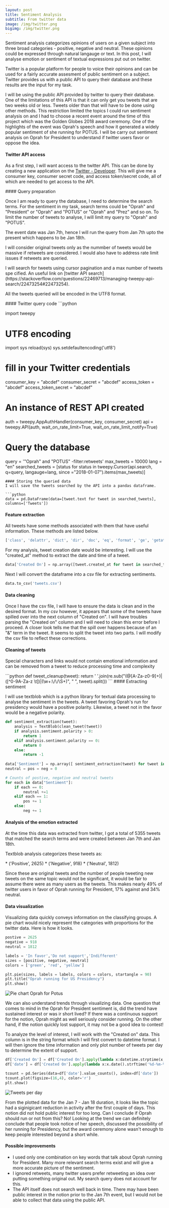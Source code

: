```yaml
---
layout: post
title: Sentiment Analysis
subtitle: From twitter data 
image: /img/twitter.png
bigimg: /img/twitter.png
---
```


Sentiment analysis categorizes opinions of users on a given subject into three broad categories - positive, negative and neutral.
These opinions could be expressed through natural langauge or text. In this post, I will analyse emotion or sentiment of textual expressions put out on twitter.
<p> Twitter is a popular platform for people to voice their opinions and can be used for a fairly accurate assesment of public
sentiment on a subject. Twitter provides us with a public API to query their database and these results are the input for my task. </p>

<p> I will be using the public API provided by twitter to query their database. One of the limitations of this API is that it can only get you tweets that are two weeks old or less. Tweets older than that will have to be done using other methods. This restriction limited the topics I could run sentiment analysis on and I had to choose a recent event around the time of this project which was the Golden Globes 2018 award ceremony. One of the highlights of the event was Oprah's speech and how it generated a widely popular sentiment of she running for POTUS. I will be carry out sentiment analysis on Oprah for President to understand if twitter users favor or oppose the idea. </p>

#### Twitter API access
As a first step, I will want access to the twitter API. This can be done by creating a new application on the [Twitter - Developer](https://apps.twitter.com/). This will give me a consumer key, consumer secret code, and access token/secret code, all of which are needed to get access to the API.
<p> </p>
#### Query preparation
<p> Once I am ready to query the database, I need to determine the search terms. For the sentiment in my task, search terms could be "Oprah" and "President"  or "Oprah" and "POTUS" or "Oprah" and "Prez" and so on. To limit the number of tweets to analyse, I will limit my query to "Oprah" and "POTUS". </p>
<p> The event date was Jan 7th, hence I will run the query from Jan 7th upto the present which happens to be Jan 18th.</p>
<p> I will consider original tweets only as the nummber of tweets would be massive if retweets are considered. I would also have to address rate limit issues if retweets are queried. </p> 
I will search for tweets using cursor pagination and a max number of tweets spe
cified. An useful link on [twitter API search](https://stackoverflow.com/questions/22469713/managing-tweepy-api-search/22473254#22473254).
<p> All the tweets queried will be encoded in the UTF8 format. </p> 
<p> </p>
#### Twitter query code
```python

import tweepy

# UTF8 encoding
import sys
reload(sys)
sys.setdefaultencoding('utf8')

# fill in your Twitter credentials 
consumer_key = "abcdef"
consumer_secret = "abcdef"
access_token = "abcdef"
access_token_secret = "abcdef"

# An instance of REST API created
auth = tweepy.AppAuthHandler(consumer_key, consumer_secret)
api = tweepy.API(auth, wait_on_rate_limit=True, wait_on_rate_limit_notify=True)

# Query the database
query = '"Oprah" and "POTUS" -filter:retweets'
max_tweets = 10000
lang = "en"
searched_tweets = [status for status in tweepy.Cursor(api.search, q=query, langauge=lang, since ="2018-01-07").items(max_tweets)]
```
#### Storing the queried data
I will save the tweets searched by the API into a pandas dataframe.

```python
data = pd.DataFrame(data=[tweet.text for tweet in searched_tweets], columns=['Tweets'])
```
#### Feature extraction
All tweets have some methods associated with them that have useful information. These methods are listed below.
```python
['class', 'delattr', 'dict', 'dir', 'doc', 'eq', 'format', 'ge', 'getattribute', 'getstate', 'gt', 'hash', 'init', 'init_subclass', 'le', 'lt', 'module', 'ne', 'new', 'reduce', 'reduce_ex', 'repr', 'setattr', 'sizeof', 'str', 'subclasshook', 'weakref', '_api', '_json', 'author', 'contributors', 'coordinates', 'created_at', 'destroy', 'entities', 'favorite', 'favorite_count', 'favorited', 'geo', 'id', 'id_str', 'in_reply_to_screen_name', 'in_reply_to_status_id', 'in_reply_to_status_id_str', 'in_reply_to_user_id', 'in_reply_to_user_id_str', 'is_quote_status', 'lang', 'parse', 'parse_list', 'place', 'possibly_sensitive', 'retweet', 'retweet_count', 'retweeted', 'retweets', 'source', 'source_url', 'text', 'truncated', 'user']
```
For my analysis, tweet creation date would be interesting. I will use the "created_at" method to extract the date and time of a tweet.
``` python
data['Created On'] = np.array([tweet.created_at for tweet in searched_tweets])
```
Next I will convert the dataframe into a csv file for extracting sentiments.
```python
data.to_csv('tweets.csv')
```
#### Data cleaning
<p> Once I have the csv file, I will have to ensure the data is clean and in the desired format. In my csv however, it appears that some of the tweets have spilled over into the next column of "Created on". I will have troubles parsing the "Created on" column and I will need to clean this error before I proceed. A closer look tells me that the spill over happens because of an "&amp" term in the tweet. It seems to split the tweet into two parts. I will modify the csv file to reflect these corrections. </p>

#### Cleaning of tweets
<p> Special characters and links would not contain emotional information and can be removed from a tweet to reduce processing time and complexity </p>
```python
def tweet_cleanup(tweet):
  return ' '.join(re.sub("(@[A-Za-z0-9]+)|([^0-9A-Za-z \t])|(\w+:\/\/\S+)", " ", tweet).split())
```
#### Extracting sentiment
<p> I will use textblob which is a python library for textual data processing to analyse the sentiment in the tweets. A tweet favoring Oprah's run for presidency would have a positive polarity. Likewise, a tweet not in the favor would be a negative polarity. </p>

```python
def sentiment_extraction(tweet):
    analysis = TextBlob(clean_tweet(tweet))
    if analysis.sentiment.polarity > 0:
        return 1
    elif analysis.sentiment.polarity == 0:
        return 0
    else:
        return -1
        
data['Sentiment'] = np.array([ sentiment_extraction(tweet) for tweet in data['Tweets'] ])
neutral = pos = neg = 0

# Counts of postive, negative and neutral tweets
for each in data["Sentiment"]:
    if each == 0:
        neutral +=1
    elif each == 1:
        pos += 1
    else:
        neg += 1
```
#### Analysis of the emotion extracted
<p> At the time this data was extracted from twitter, I got a total of 5355 tweets that matched the search terms and were created between Jan 7th and Jan 18th. </p>
<p> Textblob analysis categorizes these tweets as: </p>
* ('Positive', 2625)
* ('Negative', 918)
* ('Neutral', 1812)
<p> Since these are original tweets and the number of people tweeting new tweets on the same topic would not be significant, it would be fair to assume there were as many users as the tweets. This makes nearly 49% of twitter users in favor of Oprah running for President, 17% against and 34% neutral. </p>

#### Data visualization
<p> Visualizing data quickly conveys information on the classifying groups. A pie chart would nicely represent the categories with proportions for the twitter data. Here is how it looks. </p>

```python
postive = 2625
negative = 918
neutral = 1812

labels = 'In favor','Do not support','Indifferent'
sizes = [positive, negative, neutral]
colors = ['green', 'red', 'yellow']

plt.pie(sizes, labels = labels, colors = colors, startangle = 90)
plt.title("Oprah running for US Presidency")
plt.show()
```
![Pie chart Oprah for Potus](/img/piechart.jpg)

<p> We can also understand trends through visualizing data. One question that comes to mind in the Oprah for President sentiment is, did the trend have sustained interest or was ir short lived? If there was a continuous support for the notion, Oprah might as well seriously consider running. On the other hand, if the notion quickly lost support, it may not be a good idea to contest! </p>

<p> To analyze the level of interest, I will work with the "Created on" data. This column is in the string format which I will first convert to datetime format. I will then ignore the time information and only plot number of tweets per day to determine the extent of support. </p>

```python
df['Created On'] = df['Created On'].apply(lambda x:datetime.strptime(x, '%Y-%m-%d %H:%M:%S')) #to convert string format to datetime
df['date'] = df['Created On'].apply(lambda x:x.date().strftime('%d-%m-%y')) # strip time from datetime

tcount = pd.Series(data=df['date'].value_counts(), index=df['date'])
tcount.plot(figsize=(16,4), color='r')
plt.show()
```

![Tweets per day](/img/tweets_per_day.png)

<p> From the plotted data for the Jan 7 - Jan 18 duration, it looks like the topic had a siginigicant reduction in activity after the first couple of days. This notion did not hold public interest for too long. Can I conclude if Oprah should run or not from this? No! Looking at the trend we can definitely conclude that people took notice of her speech, discussed the possibility of her running for Presidency, but the award ceremony alone wasn't enough to keep people interested beyond a short while. </p>

#### Possible improvements

* I used only one combination on key words that talk about Oprah running for President. Many more relevant search terms exist and will give a more accurate picture of the sentiment.
* I ignored retweets, many twitter users prefer retweeting an idea over putting something original out. My search query does not account for this.
* The API itself does not search well back in time. There may have been public interest in the notion prior to the Jan 7th event, but I would not be able to collect that data using the public API.












